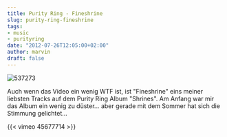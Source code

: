 ```yaml
---
title: Purity Ring - Fineshrine
slug: purity-ring-fineshrine
tags:
- music
- purityring
date: "2012-07-26T12:05:00+02:00"
author: marvin
draft: false
---
```

![537273](/images/537273.jpg)

Auch wenn das Video ein wenig WTF ist, ist "Fineshrine" eins meiner
liebsten Tracks auf dem Purity Ring Album "Shrines". Am Anfang war mir
das Album ein wenig zu düster... aber gerade mit dem Sommer hat sich die
Stimmung gelichtet...

{{< vimeo 45677714 >}}